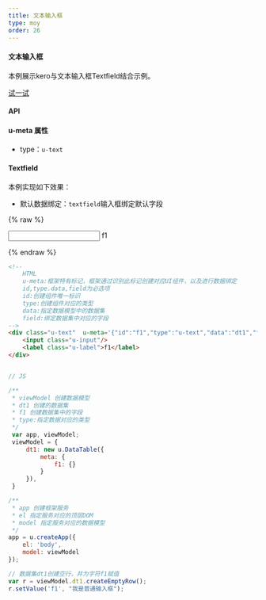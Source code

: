 ```yaml
---
title: 文本输入框
type: moy
order: 26
---
```

#### 文本输入框

本例展示kero与文本输入框Textfield结合示例。

[试一试](http://tinper.org/webide/#/demos/kero/textfield)


#### API

#### u-meta 属性

* type：`u-text`


#### Textfield

本例实现如下效果：

* 默认数据绑定：`textfield`输入框绑定默认字段

{% raw %}
<div class="example-content"><!--
	HTML
	u-meta:框架特有标记，框架通过识别此标记创建对应UI组件，以及进行数据绑定
	id,type.data,field为必选项
	id:创建组件唯一标识
	type:创建组件对应的类型
	data:指定数据模型中的数据集
	field:绑定数据集中对应的字段
-->
<div class="u-text"  u-meta='{&quot;id&quot;:&quot;f1&quot;,&quot;type&quot;:&quot;u-text&quot;,&quot;data&quot;:&quot;dt1&quot;,&quot;field&quot;:&quot;f1&quot;}'>
    <input class="u-input"/>
    <label class="u-label">f1</label>
</div></div>

<style>

</style>

<script>
// JS

/**
 * viewModel 创建数据模型
 * dt1 创建的数据集
 * f1 创建数据集中的字段
 * type:指定数据对应的类型
 */
 var app, viewModel;
 viewModel = {
     dt1: new u.DataTable({
         meta: {
             f1: {}
         }
     }),
 }

/**
 * app 创建框架服务
 * el 指定服务对应的顶层DOM
 * model 指定服务对应的数据模型
 */
app = u.createApp({
    el: 'body',
    model: viewModel
});

// 数据集dt1创建空行，并为字符f1赋值
var r = viewModel.dt1.createEmptyRow();
r.setValue('f1', "我是普通输入框");

</script>

{% endraw %}
``` html
<!--
	HTML
	u-meta:框架特有标记，框架通过识别此标记创建对应UI组件，以及进行数据绑定
	id,type.data,field为必选项
	id:创建组件唯一标识
	type:创建组件对应的类型
	data:指定数据模型中的数据集
	field:绑定数据集中对应的字段
-->
<div class="u-text"  u-meta='{"id":"f1","type":"u-text","data":"dt1","field":"f1"}'>
    <input class="u-input"/>
    <label class="u-label">f1</label>
</div>
```
``` css

```
``` js
// JS

/**
 * viewModel 创建数据模型
 * dt1 创建的数据集
 * f1 创建数据集中的字段
 * type:指定数据对应的类型
 */
 var app, viewModel;
 viewModel = {
     dt1: new u.DataTable({
         meta: {
             f1: {}
         }
     }),
 }

/**
 * app 创建框架服务
 * el 指定服务对应的顶层DOM
 * model 指定服务对应的数据模型
 */
app = u.createApp({
    el: 'body',
    model: viewModel
});

// 数据集dt1创建空行，并为字符f1赋值
var r = viewModel.dt1.createEmptyRow();
r.setValue('f1', "我是普通输入框");

```

